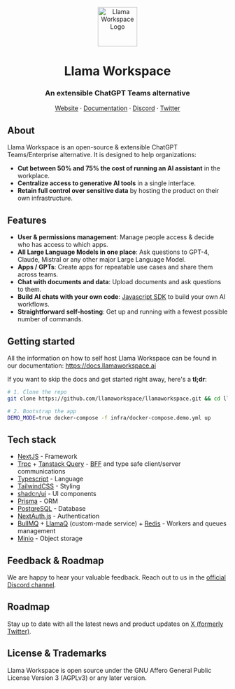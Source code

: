 <p align="center">
<a href="https://llamaworkspace.ai">
  <img width="90" src="https://assets.llamaworkspace.ai/llama-workspace-logo-black-square.png" alt="Llama Workspace Logo">
</a>
</p>

<p align="center">
	<h1 align="center"><b>Llama Workspace</b></h1>

<h3 align="center"><strong>An extensible ChatGPT Teams alternative</strong></h3>
<p align="center">
    <a href="https://llamaworkspace.ai/">Website</a>
    ·
    <a href="https://docs.llamaworkspace.ai/">Documentation</a>
    ·
    <a href="https://discord.gg/wTHhNBDKvW">Discord</a>
    ·
    <a href="https://twitter.com/llamaworkspace">Twitter</a>
</p>

## About

Llama Workspace is an open-source & extensible ChatGPT Teams/Enterprise alternative. It is designed to help organizations:

- **Cut between 50% and 75% the cost of running an AI assistant** in the workplace.
- **Centralize access to generative AI tools** in a single interface.
- **Retain full control over sensitive data** by hosting the product on their own infrastructure.

## Features

- **User & permissions management**: Manage people access & decide who has access to which apps.
- **All Large Language Models in one place**: Ask questions to GPT-4, Claude, Mistral or any other major Large Language Model.
- **Apps / GPTs**: Create apps for repeatable use cases and share them across teams.
- **Chat with documents and data**: Upload documents and ask questions to them.
- **Build AI chats with your own code**: [Javascript SDK](https://docs.llamaworkspace.ai/javascript-sdk/installation) to build your own AI workflows.
- **Straightforward self-hosting**: Get up and running with a fewest possible number of commands.

## Getting started

All the information on how to self host Llama Workspace can be found in our documentation: https://docs.llamaworkspace.ai

If you want to skip the docs and get started right away, here's a **tl;dr**:

```bash
# 1. Clone the repo
git clone https://github.com/llamaworkspace/llamaworkspace.git && cd llamaworkspace

# 2. Bootstrap the app
DEMO_MODE=true docker-compose -f infra/docker-compose.demo.yml up
```

## Tech stack

- [NextJS](https://nextjs.org/) - Framework
- [Trpc](https://trpc.io/) + [Tanstack Query](https://tanstack.com/query/latest) - [BFF](https://learn.microsoft.com/en-us/azure/architecture/patterns/backends-for-frontends) and type safe client/server communications
- [Typescript](https://www.typescriptlang.org/) - Language
- [TailwindCSS](https://tailwindcss.com/) - Styling
- [shadcn/ui](https://ui.shadcn.com/) - UI components
- [Prisma](https://www.prisma.io/) - ORM
- [PostgreSQL](https://www.postgresql.org/) - Database
- [NextAuth.js](https://next-auth.js.org/) - Authentication
- [BullMQ](https://docs.bullmq.io/) + [LlamaQ](https://github.com/llamaworkspace/llamaq) (custom-made service) + [Redis](https://redis.io/) - Workers and queues management
- [Minio](https://min.io/) - Object storage

## Feedback & Roadmap

We are happy to hear your valuable feedback. Reach out to us in the [official Discord channel](https://discord.com/invite/wTHhNBDKvW).

## Roadmap

Stay up to date with all the latest news and product updates on [X (formerly Twitter)](https://twitter.com/llamaworkspace).

## License & Trademarks

Llama Workspace is open source under the GNU Affero General Public License Version 3 (AGPLv3) or any later version.
